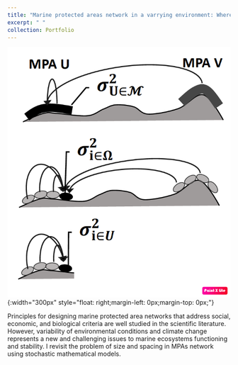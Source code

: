 ```yaml
---
title: "Marine protected areas network in a varrying environment: Where, how big and distant?"
excerpt: " "
collection: Portfolio
---
```


![](/images/pic3.png){:width="300px"
style="float: right;margin-left: 0px;margin-top: 0px;"}

Principles for designing marine protected area networks that address social, economic, and biological criteria are well studied in the scientific literature. However, variability of environmental conditions and climate change represents a new and challenging issues to marine ecosystems functioning and stability. I revisit the problem of size and spacing in MPAs network using stochastic mathematical models.

